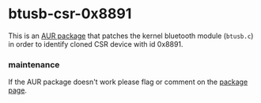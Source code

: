 # btusb-csr-0x8891

This is an [AUR package][1] that patches the kernel bluetooth module (`btusb.c`) in order to identify cloned CSR device with id 0x8891.

### maintenance

If the AUR package doesn't work please flag or comment on the [package page][1].

[1]: https://aur.archlinux.org/packages/btusb-csr-0x8891/ "AUR package"
